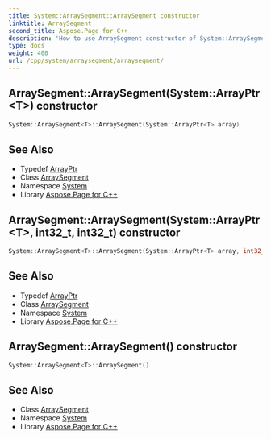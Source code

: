 ```yaml
---
title: System::ArraySegment::ArraySegment constructor
linktitle: ArraySegment
second_title: Aspose.Page for C++
description: 'How to use ArraySegment constructor of System::ArraySegment class in C++.'
type: docs
weight: 400
url: /cpp/system/arraysegment/arraysegment/
---
```

## ArraySegment::ArraySegment(System::ArrayPtr\<T\>) constructor




```cpp
System::ArraySegment<T>::ArraySegment(System::ArrayPtr<T> array)
```

## See Also

* Typedef [ArrayPtr](../../arrayptr/)
* Class [ArraySegment](../)
* Namespace [System](../../)
* Library [Aspose.Page for C++](../../../)
## ArraySegment::ArraySegment(System::ArrayPtr\<T\>, int32_t, int32_t) constructor




```cpp
System::ArraySegment<T>::ArraySegment(System::ArrayPtr<T> array, int32_t offset, int32_t count)
```

## See Also

* Typedef [ArrayPtr](../../arrayptr/)
* Class [ArraySegment](../)
* Namespace [System](../../)
* Library [Aspose.Page for C++](../../../)
## ArraySegment::ArraySegment() constructor




```cpp
System::ArraySegment<T>::ArraySegment()
```

## See Also

* Class [ArraySegment](../)
* Namespace [System](../../)
* Library [Aspose.Page for C++](../../../)
